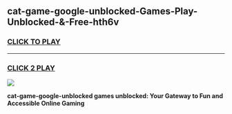 
## cat-game-google-unblocked-Games-Play-Unblocked-&-Free-hth6v
<h3>
<a href="https://premium76.site?title=cat-game-google-unblocked&ref=24A">CLICK TO PLAY</a></h3>
<hr>

<h3>
<a href="https://premium76.site?title=cat-game-google-unblocked&ref=24A">CLICK 2 PLAY</a>
  
</h3>

<a href="https://premium76.site?title=cat-game-google-unblocked&ref=24A"><img src="https://clearcache.store/games.png"></a>


**cat-game-google-unblocked games unblocked: Your Gateway to Fun and Accessible Online Gaming**
